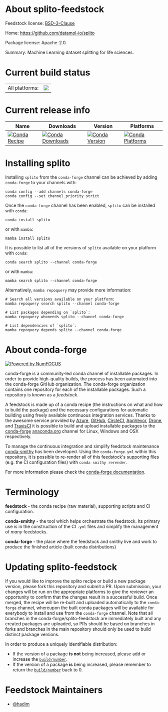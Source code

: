 About splito-feedstock
======================

Feedstock license: [BSD-3-Clause](https://github.com/conda-forge/splito-feedstock/blob/main/LICENSE.txt)

Home: https://github.com/datamol-io/splito

Package license: Apache-2.0

Summary: Machine Learning dataset splitting for life sciences.

Current build status
====================


<table><tr><td>All platforms:</td>
    <td>
      <a href="https://dev.azure.com/conda-forge/feedstock-builds/_build/latest?definitionId=20686&branchName=main">
        <img src="https://dev.azure.com/conda-forge/feedstock-builds/_apis/build/status/splito-feedstock?branchName=main">
      </a>
    </td>
  </tr>
</table>

Current release info
====================

| Name | Downloads | Version | Platforms |
| --- | --- | --- | --- |
| [![Conda Recipe](https://img.shields.io/badge/recipe-splito-green.svg)](https://anaconda.org/conda-forge/splito) | [![Conda Downloads](https://img.shields.io/conda/dn/conda-forge/splito.svg)](https://anaconda.org/conda-forge/splito) | [![Conda Version](https://img.shields.io/conda/vn/conda-forge/splito.svg)](https://anaconda.org/conda-forge/splito) | [![Conda Platforms](https://img.shields.io/conda/pn/conda-forge/splito.svg)](https://anaconda.org/conda-forge/splito) |

Installing splito
=================

Installing `splito` from the `conda-forge` channel can be achieved by adding `conda-forge` to your channels with:

```
conda config --add channels conda-forge
conda config --set channel_priority strict
```

Once the `conda-forge` channel has been enabled, `splito` can be installed with `conda`:

```
conda install splito
```

or with `mamba`:

```
mamba install splito
```

It is possible to list all of the versions of `splito` available on your platform with `conda`:

```
conda search splito --channel conda-forge
```

or with `mamba`:

```
mamba search splito --channel conda-forge
```

Alternatively, `mamba repoquery` may provide more information:

```
# Search all versions available on your platform:
mamba repoquery search splito --channel conda-forge

# List packages depending on `splito`:
mamba repoquery whoneeds splito --channel conda-forge

# List dependencies of `splito`:
mamba repoquery depends splito --channel conda-forge
```


About conda-forge
=================

[![Powered by
NumFOCUS](https://img.shields.io/badge/powered%20by-NumFOCUS-orange.svg?style=flat&colorA=E1523D&colorB=007D8A)](https://numfocus.org)

conda-forge is a community-led conda channel of installable packages.
In order to provide high-quality builds, the process has been automated into the
conda-forge GitHub organization. The conda-forge organization contains one repository
for each of the installable packages. Such a repository is known as a *feedstock*.

A feedstock is made up of a conda recipe (the instructions on what and how to build
the package) and the necessary configurations for automatic building using freely
available continuous integration services. Thanks to the awesome service provided by
[Azure](https://azure.microsoft.com/en-us/services/devops/), [GitHub](https://github.com/),
[CircleCI](https://circleci.com/), [AppVeyor](https://www.appveyor.com/),
[Drone](https://cloud.drone.io/welcome), and [TravisCI](https://travis-ci.com/)
it is possible to build and upload installable packages to the
[conda-forge](https://anaconda.org/conda-forge) [anaconda.org](https://anaconda.org/)
channel for Linux, Windows and OSX respectively.

To manage the continuous integration and simplify feedstock maintenance
[conda-smithy](https://github.com/conda-forge/conda-smithy) has been developed.
Using the ``conda-forge.yml`` within this repository, it is possible to re-render all of
this feedstock's supporting files (e.g. the CI configuration files) with ``conda smithy rerender``.

For more information please check the [conda-forge documentation](https://conda-forge.org/docs/).

Terminology
===========

**feedstock** - the conda recipe (raw material), supporting scripts and CI configuration.

**conda-smithy** - the tool which helps orchestrate the feedstock.
                   Its primary use is in the construction of the CI ``.yml`` files
                   and simplify the management of *many* feedstocks.

**conda-forge** - the place where the feedstock and smithy live and work to
                  produce the finished article (built conda distributions)


Updating splito-feedstock
=========================

If you would like to improve the splito recipe or build a new
package version, please fork this repository and submit a PR. Upon submission,
your changes will be run on the appropriate platforms to give the reviewer an
opportunity to confirm that the changes result in a successful build. Once
merged, the recipe will be re-built and uploaded automatically to the
`conda-forge` channel, whereupon the built conda packages will be available for
everybody to install and use from the `conda-forge` channel.
Note that all branches in the conda-forge/splito-feedstock are
immediately built and any created packages are uploaded, so PRs should be based
on branches in forks and branches in the main repository should only be used to
build distinct package versions.

In order to produce a uniquely identifiable distribution:
 * If the version of a package **is not** being increased, please add or increase
   the [``build/number``](https://docs.conda.io/projects/conda-build/en/latest/resources/define-metadata.html#build-number-and-string).
 * If the version of a package **is** being increased, please remember to return
   the [``build/number``](https://docs.conda.io/projects/conda-build/en/latest/resources/define-metadata.html#build-number-and-string)
   back to 0.

Feedstock Maintainers
=====================

* [@hadim](https://github.com/hadim/)

